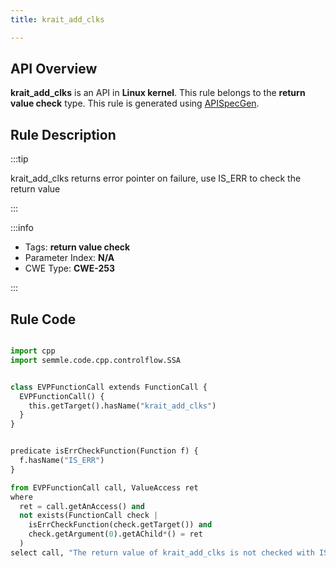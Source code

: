 ```yaml
---
title: krait_add_clks

---
```



## API Overview
**krait_add_clks** is an API in **Linux kernel**. This rule belongs to the **return value check** type. This rule is generated using [APISpecGen](../../tools/APISpecGen).
## Rule Description

:::tip

krait_add_clks returns error pointer on failure, use IS_ERR to check the return value

:::

:::info

- Tags: **return value check**
- Parameter Index: **N/A**
- CWE Type: **CWE-253**

:::

## Rule Code
```python

import cpp
import semmle.code.cpp.controlflow.SSA


class EVPFunctionCall extends FunctionCall {
  EVPFunctionCall() {
    this.getTarget().hasName("krait_add_clks")
  }
}


predicate isErrCheckFunction(Function f) {
  f.hasName("IS_ERR") 
}

from EVPFunctionCall call, ValueAccess ret
where
  ret = call.getAnAccess() and
  not exists(FunctionCall check |
    isErrCheckFunction(check.getTarget()) and
    check.getArgument(0).getAChild*() = ret
  )
select call, "The return value of krait_add_clks is not checked with IS_ERR."
    
```